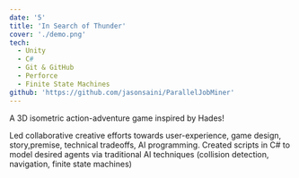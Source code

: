 ```yaml
---
date: '5'
title: 'In Search of Thunder'
cover: './demo.png'
tech:
  - Unity
  - C#
  - Git & GitHub
  - Perforce
  - Finite State Machines
github: 'https://github.com/jasonsaini/ParallelJobMiner'
---
```


A 3D isometric action-adventure game inspired by Hades!

Led collaborative creative efforts towards
user-experience, game design, story,premise, technical tradeoffs, AI programming.
Created scripts in C# to model desired agents via traditional AI techniques
(collision detection, navigation, finite state machines)
